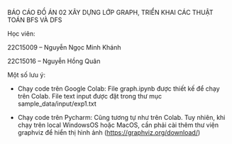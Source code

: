 BÁO CÁO ĐỒ ÁN 02 XÂY DỰNG LỚP GRAPH, TRIỂN KHAI CÁC THUẬT TOÁN BFS VÀ DFS

Học viên:

22C15009 – Nguyễn Ngọc Minh Khánh

22C15016 – Nguyễn Hồng Quân

Một số lưu ý:
* Chạy code trên Google Colab: File graph.ipynb được thiết kế để chạy trên Colab. File text input được đặt trong thư mục sample_data/input/exp1.txt 


* Chạy code trên Pycharm: Cũng tương tự như trên Colab. Tuy nhiên, khi chạy trên local WindowsOS hoặc MacOS, cần phải cài thêm thư viện graphviz để hiển thị hình ảnh (https://graphviz.org/download/)

